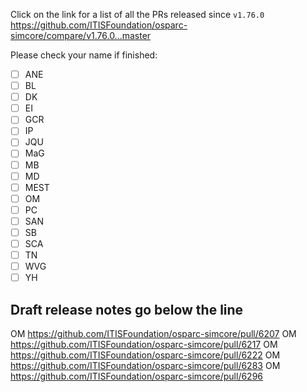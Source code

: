 Click on the link for a list of all the PRs released since `v1.76.0` 
https://github.com/ITISFoundation/osparc-simcore/compare/v1.76.0...master

Please check your name if finished:
- [ ] ANE
- [ ] BL
- [ ] DK
- [ ] EI
- [ ] GCR
- [ ] IP
- [ ] JQU
- [ ] MaG
- [ ] MB
- [ ] MD
- [ ] MEST
- [ ] OM
- [ ] PC
- [ ] SAN
- [ ] SB
- [ ] SCA
- [ ] TN
- [ ] WVG
- [ ] YH

**Draft release notes go below the line**
---
OM https://github.com/ITISFoundation/osparc-simcore/pull/6207
OM https://github.com/ITISFoundation/osparc-simcore/pull/6217
OM https://github.com/ITISFoundation/osparc-simcore/pull/6222
OM https://github.com/ITISFoundation/osparc-simcore/pull/6283
OM https://github.com/ITISFoundation/osparc-simcore/pull/6296
